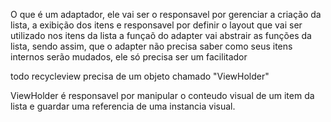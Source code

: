 O que é um adaptador, ele vai ser o responsavel por gerenciar a criação da lista, a exibição dos itens e responsavel por 
definir o layout que vai ser utilizado nos itens da lista a funçaõ do adapter vai abstrair as funções da lista, sendo 
assim, que o adapter não precisa saber como seus itens internos serão mudados, ele só precisa ser um facilitador 

todo recycleview precisa de um objeto chamado "ViewHolder"

ViewHolder é responsavel por manipular o conteudo visual de um item da lista e guardar uma referencia de uma instancia visual.
